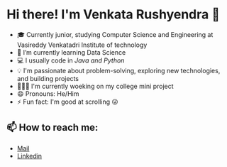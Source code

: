 # Hi there! I'm Venkata Rushyendra 👋

<!--
**L-V-Rushyendra/L-V-Rushyendra** is a ✨ _special_ ✨ repository because its `README.md` (this file) appears on your GitHub profile.
Here are some ideas to get you started:-->

<ul>
<li>🎓 Currently junior, studying Computer Science and Engineering at Vasireddy Venkatadri Institute of technology</li>
 <li>🌱 I’m currently learning Data Science</li>
 <li>💻 I usually code in <i>Java and Python</i>
 <li>💡 I'm passionate about problem-solving, exploring new technologies, and building projects</li>
 <li>👷🏽‍♂️ I'm currently woeking on my college mini project
 <li>😄 Pronouns: He/Him</li>
 <li>⚡ Fun fact: I'm good at scrolling 😜</li></ul>
 
 
  ## 📫 How to reach me: ##
<ul>
<li><a href="lollarushyendra@gmail.com">Mail</a></li>
<li> <a href="https://www.linkedin.com/in/lolla-venkata-rushyendra-0197a8231/">Linkedin</a>
</ul>
